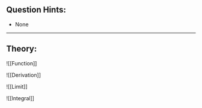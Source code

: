 ## Question Hints:
- None
---
## Theory:
![[Function]]

![[Derivation]]

![[Limit]]

![[Integral]]


